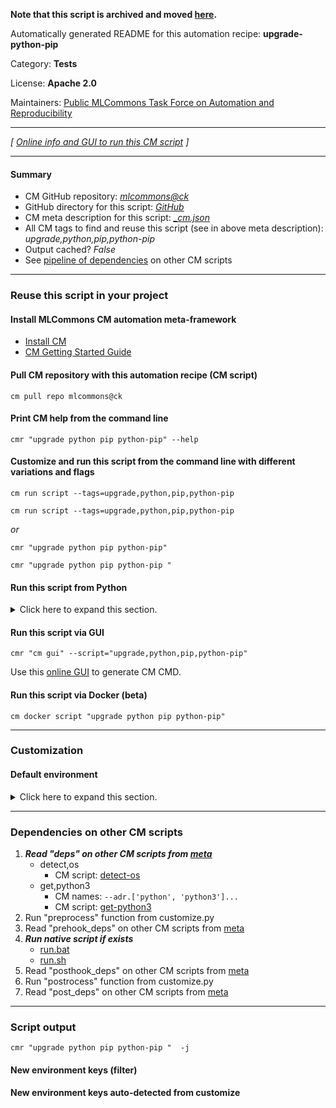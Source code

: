 **Note that this script is archived and moved [here](https://github.com/mlcommons/cm4mlops/tree/main/script/upgrade-python-pip).**



Automatically generated README for this automation recipe: **upgrade-python-pip**

Category: **Tests**

License: **Apache 2.0**

Maintainers: [Public MLCommons Task Force on Automation and Reproducibility](https://github.com/mlcommons/ck/blob/master/docs/taskforce.md)

---
*[ [Online info and GUI to run this CM script](https://access.cknowledge.org/playground/?action=scripts&name=upgrade-python-pip,4343ed2d9a974923) ]*

---
#### Summary

* CM GitHub repository: *[mlcommons@ck](https://github.com/mlcommons/ck/tree/dev/cm-mlops)*
* GitHub directory for this script: *[GitHub](https://github.com/mlcommons/ck/tree/dev/cm-mlops/script/upgrade-python-pip)*
* CM meta description for this script: *[_cm.json](_cm.json)*
* All CM tags to find and reuse this script (see in above meta description): *upgrade,python,pip,python-pip*
* Output cached? *False*
* See [pipeline of dependencies](#dependencies-on-other-cm-scripts) on other CM scripts


---
### Reuse this script in your project

#### Install MLCommons CM automation meta-framework

* [Install CM](https://access.cknowledge.org/playground/?action=install)
* [CM Getting Started Guide](https://github.com/mlcommons/ck/blob/master/docs/getting-started.md)

#### Pull CM repository with this automation recipe (CM script)

```cm pull repo mlcommons@ck```

#### Print CM help from the command line

````cmr "upgrade python pip python-pip" --help````

#### Customize and run this script from the command line with different variations and flags

`cm run script --tags=upgrade,python,pip,python-pip`

`cm run script --tags=upgrade,python,pip,python-pip `

*or*

`cmr "upgrade python pip python-pip"`

`cmr "upgrade python pip python-pip " `


#### Run this script from Python

<details>
<summary>Click here to expand this section.</summary>

```python

import cmind

r = cmind.access({'action':'run'
                  'automation':'script',
                  'tags':'upgrade,python,pip,python-pip'
                  'out':'con',
                  ...
                  (other input keys for this script)
                  ...
                 })

if r['return']>0:
    print (r['error'])

```

</details>


#### Run this script via GUI

```cmr "cm gui" --script="upgrade,python,pip,python-pip"```

Use this [online GUI](https://cKnowledge.org/cm-gui/?tags=upgrade,python,pip,python-pip) to generate CM CMD.

#### Run this script via Docker (beta)

`cm docker script "upgrade python pip python-pip" `

___
### Customization

#### Default environment

<details>
<summary>Click here to expand this section.</summary>

These keys can be updated via `--env.KEY=VALUE` or `env` dictionary in `@input.json` or using script flags.


</details>

___
### Dependencies on other CM scripts


  1. ***Read "deps" on other CM scripts from [meta](https://github.com/mlcommons/ck/tree/dev/cm-mlops/script/upgrade-python-pip/_cm.json)***
     * detect,os
       - CM script: [detect-os](https://github.com/mlcommons/ck/tree/master/cm-mlops/script/detect-os)
     * get,python3
       * CM names: `--adr.['python', 'python3']...`
       - CM script: [get-python3](https://github.com/mlcommons/ck/tree/master/cm-mlops/script/get-python3)
  1. Run "preprocess" function from customize.py
  1. Read "prehook_deps" on other CM scripts from [meta](https://github.com/mlcommons/ck/tree/dev/cm-mlops/script/upgrade-python-pip/_cm.json)
  1. ***Run native script if exists***
     * [run.bat](https://github.com/mlcommons/ck/tree/dev/cm-mlops/script/upgrade-python-pip/run.bat)
     * [run.sh](https://github.com/mlcommons/ck/tree/dev/cm-mlops/script/upgrade-python-pip/run.sh)
  1. Read "posthook_deps" on other CM scripts from [meta](https://github.com/mlcommons/ck/tree/dev/cm-mlops/script/upgrade-python-pip/_cm.json)
  1. Run "postrocess" function from customize.py
  1. Read "post_deps" on other CM scripts from [meta](https://github.com/mlcommons/ck/tree/dev/cm-mlops/script/upgrade-python-pip/_cm.json)

___
### Script output
`cmr "upgrade python pip python-pip "  -j`
#### New environment keys (filter)

#### New environment keys auto-detected from customize
